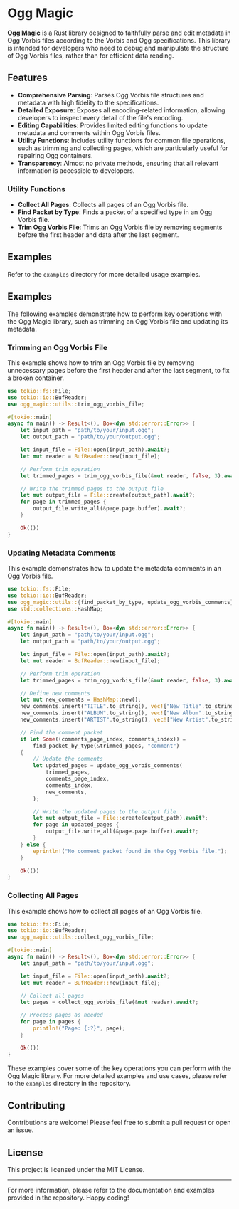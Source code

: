 # Ogg Magic

[**Ogg Magic**](https://ogg-magic.pages.dev/ogg_magic/) is a Rust library designed to faithfully parse and edit metadata in Ogg Vorbis files according to the Vorbis and Ogg specifications. This library is intended for developers who need to debug and manipulate the structure of Ogg Vorbis files, rather than for efficient data reading.

## Features

- **Comprehensive Parsing**: Parses Ogg Vorbis file structures and metadata with high fidelity to the specifications.
- **Detailed Exposure**: Exposes all encoding-related information, allowing developers to inspect every detail of the file's encoding.
- **Editing Capabilities**: Provides limited editing functions to update metadata and comments within Ogg Vorbis files.
- **Utility Functions**: Includes utility functions for common file operations, such as trimming and collecting pages, which are particularly useful for repairing Ogg containers.
- **Transparency**: Almost no private methods, ensuring that all relevant information is accessible to developers.

### Utility Functions

- **Collect All Pages**: Collects all pages of an Ogg Vorbis file.
- **Find Packet by Type**: Finds a packet of a specified type in an Ogg Vorbis file.
- **Trim Ogg Vorbis File**: Trims an Ogg Vorbis file by removing segments before the first header and data after the last segment.

## Examples

Refer to the `examples` directory for more detailed usage examples.

## Examples

The following examples demonstrate how to perform key operations with the Ogg Magic library, such as trimming an Ogg Vorbis file and updating its metadata.

### Trimming an Ogg Vorbis File

This example shows how to trim an Ogg Vorbis file by removing unnecessary pages before the first header and after the last segment, to fix a broken container.

```rust
use tokio::fs::File;
use tokio::io::BufReader;
use ogg_magic::utils::trim_ogg_vorbis_file;

#[tokio::main]
async fn main() -> Result<(), Box<dyn std::error::Error>> {
    let input_path = "path/to/your/input.ogg";
    let output_path = "path/to/your/output.ogg";

    let input_file = File::open(input_path).await?;
    let mut reader = BufReader::new(input_file);

    // Perform trim operation
    let trimmed_pages = trim_ogg_vorbis_file(&mut reader, false, 3).await?;

    // Write the trimmed pages to the output file
    let mut output_file = File::create(output_path).await?;
    for page in trimmed_pages {
        output_file.write_all(&page.page.buffer).await?;
    }

    Ok(())
}
```

### Updating Metadata Comments

This example demonstrates how to update the metadata comments in an Ogg Vorbis file.

```rust
use tokio::fs::File;
use tokio::io::BufReader;
use ogg_magic::utils::{find_packet_by_type, update_ogg_vorbis_comments};
use std::collections::HashMap;

#[tokio::main]
async fn main() -> Result<(), Box<dyn std::error::Error>> {
    let input_path = "path/to/your/input.ogg";
    let output_path = "path/to/your/output.ogg";

    let input_file = File::open(input_path).await?;
    let mut reader = BufReader::new(input_file);

    // Perform trim operation
    let trimmed_pages = trim_ogg_vorbis_file(&mut reader, false, 3).await?;

    // Define new comments
    let mut new_comments = HashMap::new();
    new_comments.insert("TITLE".to_string(), vec!["New Title".to_string()]);
    new_comments.insert("ALBUM".to_string(), vec!["New Album".to_string()]);
    new_comments.insert("ARTIST".to_string(), vec!["New Artist".to_string()]);

    // Find the comment packet
    if let Some((comments_page_index, comments_index)) =
        find_packet_by_type(&trimmed_pages, "comment")
    {
        // Update the comments
        let updated_pages = update_ogg_vorbis_comments(
            trimmed_pages,
            comments_page_index,
            comments_index,
            new_comments,
        );

        // Write the updated pages to the output file
        let mut output_file = File::create(output_path).await?;
        for page in updated_pages {
            output_file.write_all(&page.page.buffer).await?;
        }
    } else {
        eprintln!("No comment packet found in the Ogg Vorbis file.");
    }

    Ok(())
}
```

### Collecting All Pages

This example shows how to collect all pages of an Ogg Vorbis file.

```rust
use tokio::fs::File;
use tokio::io::BufReader;
use ogg_magic::utils::collect_ogg_vorbis_file;

#[tokio::main]
async fn main() -> Result<(), Box<dyn std::error::Error>> {
    let input_path = "path/to/your/input.ogg";

    let input_file = File::open(input_path).await?;
    let mut reader = BufReader::new(input_file);

    // Collect all pages
    let pages = collect_ogg_vorbis_file(&mut reader).await?;

    // Process pages as needed
    for page in pages {
        println!("Page: {:?}", page);
    }

    Ok(())
}
```

These examples cover some of the key operations you can perform with the Ogg Magic library. For more detailed examples and use cases, please refer to the `examples` directory in the repository.

## Contributing

Contributions are welcome! Please feel free to submit a pull request or open an issue.

## License

This project is licensed under the MIT License.

---

For more information, please refer to the documentation and examples provided in the repository. Happy coding!